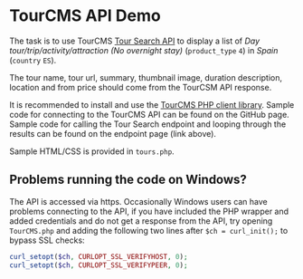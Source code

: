 # TourCMS API Demo

The task is to use TourCMS [Tour Search API](https://www.tourcms.com/support/api/mp/tour_search.php) to display a list of *Day tour/trip/activity/attraction (No overnight stay)* (`product_type` `4`) in *Spain* (`country` `ES`).

The tour name, tour url, summary, thumbnail image, duration description, location and from price should come from the TourCSM API response.

It is recommended to install and use the [TourCMS PHP client library](https://github.com/TourCMS/tourcms-php). Sample code for connecting to the TourCMS API can be found on the GitHub page. Sample code for calling the Tour Search endpoint and looping through the results can be found on the endpoint page (link above).

Sample HTML/CSS is provided in `tours.php`.

## Problems running the code on Windows? 

The API is accessed via https. Occasionally Windows users can have problems connecting to the API, if you have included the PHP wrapper and added credentials and do not get a response from the API, try opening `TourCMS.php` and adding the following two lines after `$ch = curl_init();` to bypass SSL checks:

```php 
curl_setopt($ch, CURLOPT_SSL_VERIFYHOST, 0);
curl_setopt($ch, CURLOPT_SSL_VERIFYPEER, 0);
```